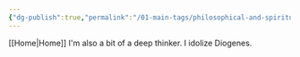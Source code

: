 ```yaml
---
{"dg-publish":true,"permalink":"/01-main-tags/philosophical-and-spiritual/philosophical-and-spiritual/","created":"2024-11-18T16:47:44.444+05:30","updated":"2024-10-11T13:27:44.000+05:30"}
---
```


[[Home\|Home]]
I'm also a bit of a deep thinker. I idolize Diogenes.

